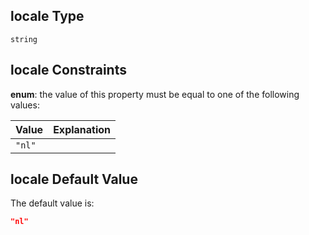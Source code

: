 ## locale Type

`string`

## locale Constraints

**enum**: the value of this property must be equal to one of the following values:

| Value  | Explanation |
| :----- | :---------- |
| `"nl"` |             |

## locale Default Value

The default value is:

```json
"nl"
```
